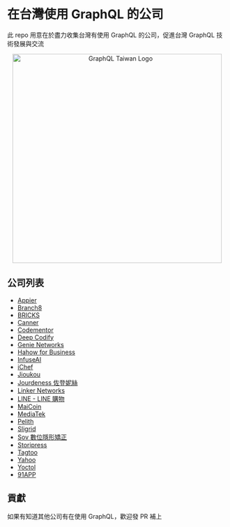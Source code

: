 # 在台灣使用 GraphQL 的公司

此 repo 用意在於盡力收集台灣有使用 GraphQL 的公司，促進台灣 GraphQL 技術發展與交流

<div align="center">
  <img width=480 src="https://user-images.githubusercontent.com/2382594/41636559-c4b00b54-7481-11e8-8c4a-772ab9a63acd.png" alt="GraphQL Taiwan Logo"> 
  <br>
</div>

## 公司列表

- [Appier](https://appier.com)
- [Branch8](https://www.branch8.com/)
- [BRICKS](https://bricks.tools)
- [Canner](https://www.canner.io)
- [Codementor](https://www.codementor.io/)
- [Deep Codify](https://deepcodify.com/)
- [Genie Networks](https://www.genie-networks.com/genieanalytics/)
- [Hahow for Business](https://business.hahow.in/)
- [InfuseAI](https://www.infuseai.io/)
- [iChef](https://www.ichefpos.com)
- [Jioukou](https://jioukou.yosgo.com/)
- [Jourdeness 佐登妮絲](https://www.jourdeness.com.tw/)
- [Linker Networks](https://www.linkernetworks.com/)
- [LINE - LINE 購物](https://buy.line.me/)
- [MaiCoin](https://www.maicoin.com/)
- [MediaTek](https://www.mediatek.tw/)
- [Pelith](https://pelith.com/)
- [Sligrid](https://sligrid.com/)
- [Sov 數位隱形矯正](https://sov.dental/)
- [Storipress](https://storipress.com/)
- [Tagtoo](https://www.tagtoo.com.tw)
- [Yahoo](https://www.yahooinc.com/)
- [Yoctol](https://www.yoctol.com/)
- [91APP](https://www.91app.com/)

## 貢獻

如果有知道其他公司有在使用 GraphQL，歡迎發 PR 補上

